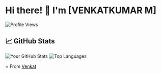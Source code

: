 # Hi there! 👋 I'm [VENKATKUMAR M]

![Profile Views](https://komarev.com/ghpvc/?username=venkatk-git&color=blueviolet)

## 📈 GitHub Stats

![Your GitHub Stats](https://github-readme-stats.vercel.app/api?username=venkatk-git&show_icons=true&theme=radical) ![Top Languages](https://github-readme-stats.vercel.app/api/top-langs/?username=venkatk-git&layout=compact&theme=radical)

⭐️ From [Venkat](https://github.com/venkatk-git)
